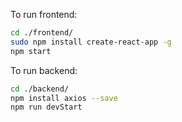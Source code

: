 To run frontend:

```bash
cd ./frontend/
sudo npm install create-react-app -g
npm start
```

To run backend:

```bash
cd ./backend/
npm install axios --save
npm run devStart
```
